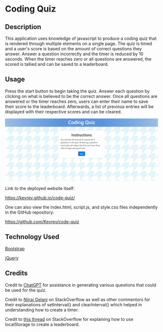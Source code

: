 # Coding Quiz

## Description

This application uses knowledge of javascript to produce a coding quiz that is rendered through multiple elements on a single page. The quiz is timed and a user's score is based on the amount of correct questions they answer. Answer a question incorrectly and the timer is reduced by 10 seconds. When the timer reaches zero or all questions are answered, the scored is tallied and can be saved to a leaderboard.

## Usage

Press the start button to begin taking the quiz. Answer each question by clicking on what is believed to be the correct answer. Once all questions are answered or the timer reaches zero, users can enter their name to save their score to the leaderboard. Afterwards, a list of previous entries will be displayed with their respective scores and can be cleared.

![Screenshot](./assets/images/screenshot.jpg)

Link to the deployed website itself:

https://kevrev.github.io/code-quiz/

One can also view the index.html, script.js, and style.css files independently in the GitHub repository:

https://github.com/Kevrev/code-quiz

## Technology Used

[Bootstrap](https://getbootstrap.com/)

[jQuery](https://jquery.com/)

## Credits

Credit to [ChatGPT](https://chat.openai.com/) for assistance in generating various questions that could be used for the quiz. 

Credit to [Nijraj Gelani](https://stackoverflow.com/questions/56537727/how-setinterval-function-works) on StackOverflow as well as other commentors for their explanations of setInterval() and clearInterval() which helped in understanding how to create a timer.

Credit to [this thread](https://stackoverflow.com/questions/32878481/how-to-use-local-storage-in-javascript-and-output-the-stored-elements-in-a-table) on StackOverflow for explaining how to use localStorage to create a leaderboard.